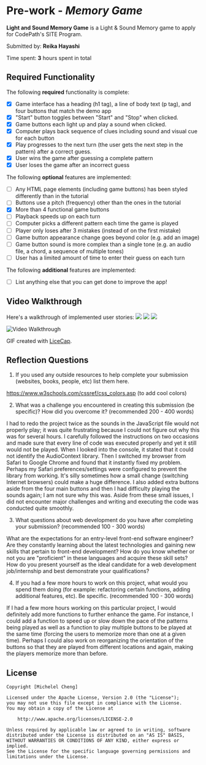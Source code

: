 # Pre-work - _Memory Game_

**Light and Sound Memory Game** is a Light & Sound Memory game to apply for CodePath's SITE Program.

Submitted by: **Reika Hayashi**

Time spent: **3** hours spent in total

## Required Functionality

The following **required** functionality is complete:

- [x] Game interface has a heading (h1 tag), a line of body text (p tag), and four buttons that match the demo app
- [x] "Start" button toggles between "Start" and "Stop" when clicked.
- [x] Game buttons each light up and play a sound when clicked.
- [x] Computer plays back sequence of clues including sound and visual cue for each button
- [x] Play progresses to the next turn (the user gets the next step in the pattern) after a correct guess.
- [x] User wins the game after guessing a complete pattern
- [x] User loses the game after an incorrect guess

The following **optional** features are implemented:

- [ ] Any HTML page elements (including game buttons) has been styled differently than in the tutorial
- [ ] Buttons use a pitch (frequency) other than the ones in the tutorial
- [x] More than 4 functional game buttons
- [ ] Playback speeds up on each turn
- [ ] Computer picks a different pattern each time the game is played
- [ ] Player only loses after 3 mistakes (instead of on the first mistake)
- [ ] Game button appearance change goes beyond color (e.g. add an image)
- [ ] Game button sound is more complex than a single tone (e.g. an audio file, a chord, a sequence of multiple tones)
- [ ] User has a limited amount of time to enter their guess on each turn

The following **additional** features are implemented:

- [ ] List anything else that you can get done to improve the app!

## Video Walkthrough

Here's a walkthrough of implemented user stories:
![](https://i.imgur.com/1sxT4ZF.gif)
![](https://i.imgur.com/3dRXWhm.gif)
![](https://i.imgur.com/jo24h4x.gif)

<img src='http://i.imgur.com/link/to/your/gif/file.gif' title='Video Walkthrough' width='' alt='Video Walkthrough' />

GIF created with [LiceCap](http://www.cockos.com/licecap/).

## Reflection Questions

1. If you used any outside resources to help complete your submission (websites, books, people, etc) list them here.

https://www.w3schools.com/cssref/css_colors.asp (to add cool colors)

2) What was a challenge you encountered in creating this submission (be specific)? How did you overcome it? (recommended 200 - 400 words)

I had to redo the project twice as the sounds in the JavaScript file would not properly play; it was quite frustrating because I could not figure out
why this was for several hours. I carefully followed the instructions on two occasions and made sure that every line of code was executed properly and
yet it still would not be played. When I looked into the console, it stated that it could not identify the AudioContext library. Then I switched my
browser from Safari to Google Chrome and found that it instantly fixed my problem. Perhaps my Safari preferences/settings were configured to prevent
the library from working. It's silly sometimes how a small change (switching Internet browsers) could make a huge difference. I also added extra buttons
aside from the four main buttons and then I had difficulty playing the sounds again; I am not sure why this was. Aside from these small issues,
I did not encounter major challenges and writing and executing the code was conducted quite smoothly.

3. What questions about web development do you have after completing your submission? (recommended 100 - 300 words)

What are the expectations for an entry-level front-end software engineer?
Are they constantly learning about the latest technologies and gaining new skills that pertain to front-end development?
How do you know whether or not you are "proficient" in these languages and acquire these skill sets?
How do you present yourself as the ideal candidate for a web development job/internship and best demonstrate your qualifications?

4. If you had a few more hours to work on this project, what would you spend them doing (for example: refactoring certain functions, adding additional features, etc). Be specific. (recommended 100 - 300 words)

If I had a few more hours working on this particular project, I would definitely add more functions to further enhance the game.
For instance, I could add a function to speed up or slow down the pace of the patterns being played as well as a function to play
multiple buttons to be played at the same time (forcing the users to memorize more than one at a given time). Perhaps I could also
work on reorganizing the orientation of the buttons so that they are played from different locations and again, making the players
memorize more than before.

## License

    Copyright [Michelel Cheng]

    Licensed under the Apache License, Version 2.0 (the "License");
    you may not use this file except in compliance with the License.
    You may obtain a copy of the License at

        http://www.apache.org/licenses/LICENSE-2.0

    Unless required by applicable law or agreed to in writing, software
    distributed under the License is distributed on an "AS IS" BASIS,
    WITHOUT WARRANTIES OR CONDITIONS OF ANY KIND, either express or implied.
    See the License for the specific language governing permissions and
    limitations under the License.
